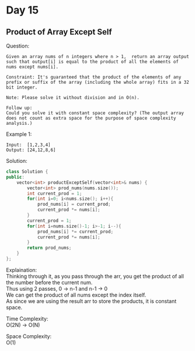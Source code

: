 # Day 15

## Product of Array Except Self

Question:  
```
Given an array nums of n integers where n > 1,  return an array output such that output[i] is equal to the product of all the elements of nums except nums[i].

Constraint: It's guaranteed that the product of the elements of any prefix or suffix of the array (including the whole array) fits in a 32 bit integer.  

Note: Please solve it without division and in O(n).

Follow up:
Could you solve it with constant space complexity? (The output array does not count as extra space for the purpose of space complexity analysis.)
```

Example 1:  
```
Input:  [1,2,3,4]
Output: [24,12,8,6]

```


Solution: 

```cpp
class Solution {
public:
    vector<int> productExceptSelf(vector<int>& nums) {
        vector<int> prod_nums(nums.size());
        int current_prod = 1;
        for(int i=0; i<nums.size(); i++){
            prod_nums[i] = current_prod;
            current_prod *= nums[i];
        }
        current_prod = 1;
        for(int i=nums.size()-1; i>-1; i--){
            prod_nums[i] *= current_prod;
            current_prod *= nums[i];
        }
        return prod_nums;
    }
};
```

Explaination:  
Thinking through it, as you pass through the arr, you get the product of all the number before the current num.  
Thus using 2 passes, 0 -> n-1 and n-1 -> 0  
We can get the product of all nums except the index itself.  
As since we are using the result arr to store the products, it is constant space.

Time Complexity:  
O(2N) -> O(N)

Space Complexity:  
O(1)

